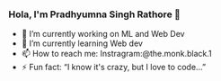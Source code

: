 ### Hola, I'm Pradhyumna Singh Rathore  👋

- 🔭 I’m currently working on ML and Web Dev
- 🌱 I’m currently learning Web dev
- 📫 How to reach me: Instragram:@the.monk.black.1
- ⚡ Fun fact: “I know it's crazy, but I love to code…”
